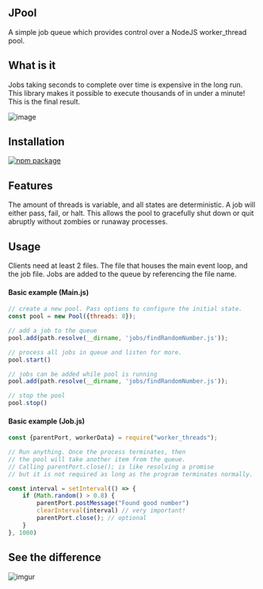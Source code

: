 ## JPool
A simple job queue which provides control over a NodeJS worker_thread pool.

## What is it
Jobs taking seconds to complete over time is expensive in the long run. This library makes it possible to execute thousands of in under a minute! This is the final result.

![image](https://res.cloudinary.com/practicaldev/image/fetch/s--vS93gyhh--/c_limit%2Cf_auto%2Cfl_progressive%2Cq_66%2Cw_880/https://im2.ezgif.com/tmp/ezgif-2-df6b11eac2e5.gif)


## Installation
[![npm package](https://nodei.co/npm/jpool.png?downloads=true&downloadRank=true&stars=true)](https://nodei.co/npm/jpool/)

## Features
The amount of threads is variable, and all states are deterministic. A job will either pass, fail, or halt. This allows the pool to gracefully shut down or quit abruptly without zombies or runaway processes.

## Usage
Clients need at least 2 files. The file that houses the main event loop, and the job file. Jobs are added to the queue by referencing the file name.


#### Basic example (Main.js)
```js
// create a new pool. Pass options to configure the initial state.
const pool = new Pool({threads: 8});

// add a job to the queue
pool.add(path.resolve(__dirname, 'jobs/findRandomNumber.js'));

// process all jobs in queue and listen for more.
pool.start()

// jobs can be added while pool is running
pool.add(path.resolve(__dirname, 'jobs/findRandomNumber.js'));

// stop the pool
pool.stop()
```


#### Basic example (Job.js)
```js
const {parentPort, workerData} = require("worker_threads");

// Run anything. Once the process terminates, then
// the pool will take another item from the queue.
// Calling parentPort.close(); is like resolving a promise
// but it is not required as long as the program terminates normally.

const interval = setInterval(() => {
    if (Math.random() > 0.8) {
        parentPort.postMessage("Found good number")
        clearInterval(interval) // very important!
        parentPort.close(); // optional
    }
}, 1000)

```

## See the difference
![imgur](https://imgur.com/PIZeeMU.gif)
